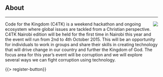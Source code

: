 ﻿## About
---
<img src="{{assets}}/images/earth.jpg" style="float:right"/>

Code for the Kingdom (C4TK) is a weekend hackathon and ongoing ecosystem where global issues are tackled from a Christian perspective. C4TK Nairobi edition will be held for the first time in Nairobi this year and the event will run from 2nd to 4th October 2015. This will be an opportunity for individuals to work in groups and share their skills in creating technology that will drive change in our country and further the Kingdom of God. The focus area for this year’s event will be corruption and we will explore several ways we can fight corruption using technology.

{{> register-button}}
